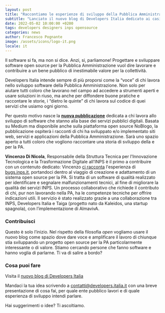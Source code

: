 ```yaml
---
layout: post
title: "Raccontiamo le esperienze di sviluppo della Pubblica Amministrazione"
subtitle: "Lanciato il nuovo blog di Developers Italia dedicato ai casi virtuosi di sviluppo software open source per la PA. Tutti possono contribuire!"
date: 2022-05-02 10:00:00 +0200
tags: developers designers inps opensource
categories: news
author: Francesco Pognante
image: /assets/icons/logo-it.png
locale: it
---
```

Il software si fa, ma non si dice. Anzi, si, parliamone! Progettare e sviluppare software open source per la Pubblica Amministrazione vuol dire lavorare e contribuire a un bene pubblico di inestimabile valore per la collettività.

Developers Italia intende sempre di più proporsi come la “voce” di chi lavora nello sviluppo software della Pubblica Amministrazione. Non solo per aiutare tutti coloro che lavorano nel campo ad accedere a strumenti aperti e usare soluzioni in riuso, ma anche per diffondere buone pratiche e raccontare le storie, i “dietro le quinte” di chi lavora sul codice di quei servizi che usiamo ogni giorno.

Per questo motivo nasce la **[nuova pubblicazione](https://medium.com/developers-italia)** dedicata a chi lavora allo sviluppo di software che stanno alla base dei servizi pubblici digitali. Basata su Medium ma disponibile anche sulla piattaforma open source NoBlogo, la pubblicazione ospiterà i racconti di chi ha sviluppato e/o implementato siti web, servizi e applicazioni della Pubblica Amministrazione. Sarà uno spazio aperto a tutti coloro che vogliono raccontare una storia di sviluppo della e per la PA.

**Vincenzo Di Nicola**, Responsabile della Struttura Tecnica per l'Innovazione Tecnologica e la Trasformazione Digitale all'INPS è il primo a contribuire con un contenuto dedicato: Vincenzo [ci racconta](https://medium.com/developers-italia/come-adattare-un-sistema-open-source-per-la-pa-il-caso-bugs-inps-it-4b4aac47be09) l'esperienza di [bugs.inps.it](https://bugs.inps.it/), portandoci dentro al viaggio di creazione e adattamento di un sistema open source per la PA. Si tratta di un software di qualità realizzato per identificare e segnalare malfunzionamenti tecnici, al fine di migliorare la qualità dei servizi INPS. Un processo collaborativo che richiede il contributo di chi, pur non lavorando nella PA, ha le competenze tecniche per offrire indicazioni utili. Il servizio è stato realizzato grazie a una collaborazione tra INPS, Developers Italia e Taiga (progetto nato da Kaleidos, una startup spagnola), con l’implementazione di AlmavivA.


### Contribuisci

Questo è solo l’inizio. Nel rispetto della filosofia *open* vogliamo usare il nuovo blog come spazio dove dare voce e amplificare il lavoro di chiunque stia sviluppando un progetto open source per la PA particolarmente interessante o di valore. Stiamo cercando persone che fanno software e hanno voglia di parlarne. Ti va di salire a bordo?

### Cosa puoi fare

Visita il [nuovo blog di Developers Italia](https://medium.com/developers-italia/)

Mandaci la tua idea scrivendo a [contatti@developers.italia.it](mailto:contatti@developers.italia.it) con una breve presentazione di cosa fai, per quale ente pubblico lavori e di quale esperienza di sviluppo intendi parlare.

Hai suggerimenti o idee? Ti ascoltiamo.
